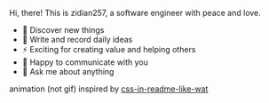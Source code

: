 Hi, there!
This is zidian257, a software engineer with peace and love.

- 🔭 Discover new things
- 🌱 Write and record daily ideas
- ⚡  Exciting for creating value and helping others
- 👯 Happy to communicate with you
- 💬 Ask me about anything

animation (not gif) inspired by [css-in-readme-like-wat](https://github.com/sindresorhus/css-in-readme-like-wat)

